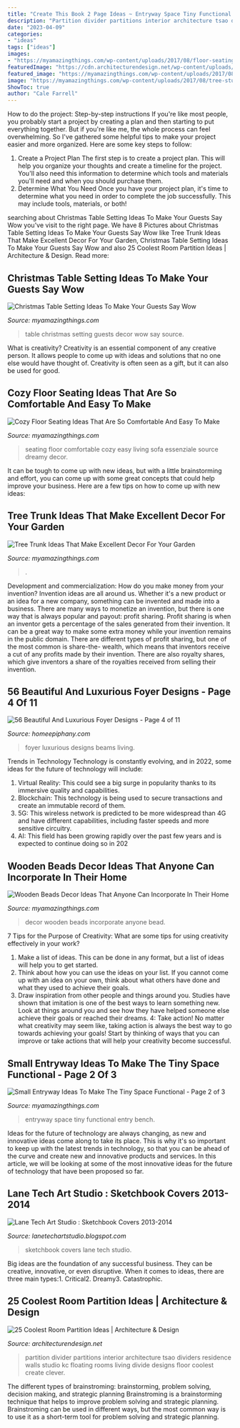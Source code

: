 ```yaml
---
title: "Create This Book 2 Page Ideas ~ Entryway Space Tiny Functional Entry Bench"
description: "Partition divider partitions interior architecture tsao dividers residence walls studio kc floating rooms living divide designs floor coolest create clever"
date: "2023-04-09"
categories:
- "ideas"
tags: ["ideas"]
images:
- "https://myamazingthings.com/wp-content/uploads/2017/08/floor-seating-6.jpg"
featuredImage: "https://cdn.architecturendesign.net/wp-content/uploads/2014/08/559.jpg"
featured_image: "https://myamazingthings.com/wp-content/uploads/2017/08/floor-seating-6.jpg"
image: "https://myamazingthings.com/wp-content/uploads/2017/08/tree-stump-ideas-4.jpg"
ShowToc: true
author: "Cale Farrell"
---
```



How to do the project: Step-by-step instructions
If you're like most people, you probably start a project by creating a plan and then starting to put everything together. But if you're like me, the whole process can feel overwhelming. So I've gathered some helpful tips to make your project easier and more organized. Here are some key steps to follow:
1. Create a Project Plan 
The first step is to create a project plan. This will help you organize your thoughts and create a timeline for the project. You'll also need this information to determine which tools and materials you'll need and when you should purchase them. 
2. Determine What You Need 
Once you have your project plan, it's time to determine what you need in order to complete the job successfully. This may include tools, materials, or both! 

	

		
searching about Christmas Table Setting Ideas To Make Your Guests Say Wow you've visit to the right page. We have 8 Pictures about Christmas Table Setting Ideas To Make Your Guests Say Wow like Tree Trunk Ideas That Make Excellent Decor For Your Garden, Christmas Table Setting Ideas To Make Your Guests Say Wow and also 25 Coolest Room Partition Ideas | Architecture &amp; Design. Read more:
		
    
## Christmas Table Setting Ideas To Make Your Guests Say Wow

<img loading=lazy src="http://myamazingthings.com/wp-content/uploads/2017/11/christmas-table-decor-.jpg" onerror="this.onerror=null;this.src='https://tse3.mm.bing.net/th?id=OIP.OBnFVw9OLRWuZrGtSDBkmAHaLH&amp;pid=15.1';" alt="Christmas Table Setting Ideas To Make Your Guests Say Wow">

_Source: myamazingthings.com_

>table christmas setting guests decor wow say source. 

	

What is creativity?
Creativity is an essential component of any creative person. It allows people to come up with ideas and solutions that no one else would have thought of. Creativity is often seen as a gift, but it can also be used for good.

    
## Cozy Floor Seating Ideas That Are So Comfortable And Easy To Make

<img loading=lazy src="https://myamazingthings.com/wp-content/uploads/2017/08/floor-seating-6.jpg" onerror="this.onerror=null;this.src='https://tse1.mm.bing.net/th?id=OIP.tJioElQv9rbHxX6xSPOltwHaLH&amp;pid=15.1';" alt="Cozy Floor Seating Ideas That Are So Comfortable And Easy To Make">

_Source: myamazingthings.com_

>seating floor comfortable cozy easy living sofa essenziale source dreamy decor. 

	

It can be tough to come up with new ideas, but with a little brainstorming and effort, you can come up with some great concepts that could help improve your business. Here are a few tips on how to come up with new ideas: 

    
## Tree Trunk Ideas That Make Excellent Decor For Your Garden

<img loading=lazy src="https://myamazingthings.com/wp-content/uploads/2017/08/tree-stump-ideas-4.jpg" onerror="this.onerror=null;this.src='https://tse1.mm.bing.net/th?id=OIP.MBSdo7a0sR_-cVH_-sOXngHaE7&amp;pid=15.1';" alt="Tree Trunk Ideas That Make Excellent Decor For Your Garden">

_Source: myamazingthings.com_

>. 

	

Development and commercialization: How do you make money from your invention?
Invention ideas are all around us. Whether it's a new product or an idea for a new company, something can be invented and made into a business. There are many ways to monetize an invention, but there is one way that is always popular and payout: profit sharing. Profit sharing is when an inventor gets a percentage of the sales generated from their invention. It can be a great way to make some extra money while your invention remains in the public domain. There are different types of profit sharing, but one of the most common is share-the- wealth, which means that inventors receive a cut of any profits made by their invention. There are also royalty shares, which give inventors a share of the royalties received from selling their invention.

    
## 56 Beautiful And Luxurious Foyer Designs - Page 4 Of 11

<img loading=lazy src="https://homeepiphany.com/wp-content/uploads/2015/10/56-Beautiful-And-Luxurious-Foyer-Designs-19.jpg" onerror="this.onerror=null;this.src='https://tse3.mm.bing.net/th?id=OIP.6VFW1-DLjicUEQfnFDAdbAHaLJ&amp;pid=15.1';" alt="56 Beautiful And Luxurious Foyer Designs - Page 4 of 11">

_Source: homeepiphany.com_

>foyer luxurious designs beams living. 

	

Trends in Technology
Technology is constantly evolving, and in 2022, some ideas for the future of technology will include: 
1. Virtual Reality: This could see a big surge in popularity thanks to its immersive quality and capabilities. 
2. Blockchain: This technology is being used to secure transactions and create an immutable record of them. 
3. 5G: This wireless network is predicted to be more widespread than 4G and have different capabilities, including faster speeds and more sensitive circuitry. 
4. AI: This field has been growing rapidly over the past few years and is expected to continue doing so in 202
    
## Wooden Beads Decor Ideas That Anyone Can Incorporate In Their Home

<img loading=lazy src="https://myamazingthings.com/wp-content/uploads/2018/01/bead-home-decor-2-.jpg" onerror="this.onerror=null;this.src='https://tse2.mm.bing.net/th?id=OIP.Wyfxgc2ymDphi7M7-j7LvQHaKS&amp;pid=15.1';" alt="Wooden Beads Decor Ideas That Anyone Can Incorporate In Their Home">

_Source: myamazingthings.com_

>decor wooden beads incorporate anyone bead. 

	

7 Tips for the Purpose of Creativity: What are some tips for using creativity effectively in your work?
1. Make a list of ideas. This can be done in any format, but a list of ideas will help you to get started.
2. Think about how you can use the ideas on your list. If you cannot come up with an idea on your own, think about what others have done and what they used to achieve their goals.
3. Draw inspiration from other people and things around you. Studies have shown that imitation is one of the best ways to learn something new. Look at things around you and see how they have helped someone else achieve their goals or reached their dreams.
4: Take action! No matter what creativity may seem like, taking action is always the best way to go towards achieving your goals! Start by thinking of ways that you can improve or take actions that will help your creativity become successful.

    
## Small Entryway Ideas To Make The Tiny Space Functional - Page 2 Of 3

<img loading=lazy src="http://myamazingthings.com/wp-content/uploads/2017/08/small-entryway-6.jpg" onerror="this.onerror=null;this.src='https://tse1.mm.bing.net/th?id=OIP.VWvmGPcp_cC1XxhQpzYFqgHaLH&amp;pid=15.1';" alt="Small Entryway Ideas To Make The Tiny Space Functional - Page 2 of 3">

_Source: myamazingthings.com_

>entryway space tiny functional entry bench. 

	

Ideas for the future of technology are always changing, as new and innovative ideas come along to take its place. This is why it's so important to keep up with the latest trends in technology, so that you can be ahead of the curve and create new and innovative products and services. In this article, we will be looking at some of the most innovative ideas for the future of technology that have been proposed so far.

    
## Lane Tech Art Studio : Sketchbook Covers 2013-2014

<img loading=lazy src="http://4.bp.blogspot.com/-dqyKwDMHC_A/UlIoUsq_sJI/AAAAAAAACEU/8O8O6BtFH84/s1600/P1050080.JPG" onerror="this.onerror=null;this.src='https://tse1.mm.bing.net/th?id=OIP.J0b12acglbDR3Uuzp_PbhAHaJ4&amp;pid=15.1';" alt="Lane Tech Art Studio : Sketchbook Covers 2013-2014">

_Source: lanetechartstudio.blogspot.com_

>sketchbook covers lane tech studio. 

	

Big ideas are the foundation of any successful business. They can be creative, innovative, or even disruptive. When it comes to ideas, there are three main types:1. Critical2. Dreamy3. Catastrophic.

    
## 25 Coolest Room Partition Ideas | Architecture &amp; Design

<img loading=lazy src="https://cdn.architecturendesign.net/wp-content/uploads/2014/08/559.jpg" onerror="this.onerror=null;this.src='https://tse3.mm.bing.net/th?id=OIP.ezvH4qoRj1glBCBnrbwgYgHaLH&amp;pid=15.1';" alt="25 Coolest Room Partition Ideas | Architecture &amp; Design">

_Source: architecturendesign.net_

>partition divider partitions interior architecture tsao dividers residence walls studio kc floating rooms living divide designs floor coolest create clever. 

	

The different types of brainstroming: brainstorming, problem solving, decision making, and strategic planning
Brainstroming is a brainstorming technique that helps to improve problem solving and strategic planning. Brainstroming can be used in different ways, but the most common way is to use it as a short-term tool for problem solving and strategic planning.

